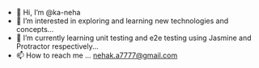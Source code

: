 - 👋 Hi, I’m @ka-neha
- 👀 I’m interested in exploring and learning new technologies and concepts...
- 🌱 I’m currently learning unit testing and e2e testing using Jasmine and Protractor respectively...
- 📫 How to reach me ...
nehak.a7777@gmail.com
